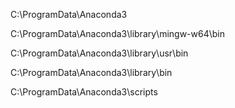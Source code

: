 C:\ProgramData\Anaconda3

C:\ProgramData\Anaconda3\library\mingw-w64\bin

C:\ProgramData\Anaconda3\library\usr\bin

C:\ProgramData\Anaconda3\library\bin

C:\ProgramData\Anaconda3\scripts
